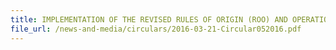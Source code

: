 ```yaml
---
title: IMPLEMENTATION OF THE REVISED RULES OF ORIGIN (ROO) AND OPERATIONAL CERTIFICATION PROCEDURES (OCP) UNDER THE AGREEMENT ESTABLISHING THE ASEAN-AUSTRALIA-NEW ZEALAND FREE TRADE AREA (AANZFTA) 
file_url: /news-and-media/circulars/2016-03-21-Circular052016.pdf
---
```

